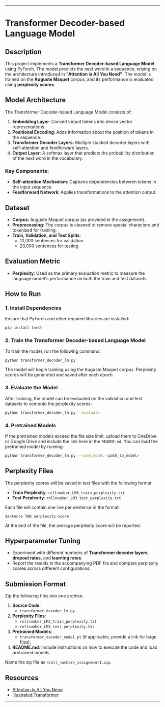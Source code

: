 
---

# Transformer Decoder-based Language Model

## Description

This project implements a **Transformer Decoder-based Language Model** using PyTorch. The model predicts the next word in a sequence, relying on the architecture introduced in **"Attention is All You Need"**. The model is trained on the **Auguste Maquet** corpus, and its performance is evaluated using **perplexity scores**.

## Model Architecture

The Transformer Decoder-based Language Model consists of:
1. **Embedding Layer**: Converts input tokens into dense vector representations.
2. **Positional Encoding**: Adds information about the position of tokens in the sequence.
3. **Transformer Decoder Layers**: Multiple stacked decoder layers with self-attention and feedforward layers.
4. **Output Layer**: A softmax layer that predicts the probability distribution of the next word in the vocabulary.

### Key Components:
- **Self-attention Mechanism**: Captures dependencies between tokens in the input sequence.
- **Feedforward Network**: Applies transformations to the attention output.

## Dataset

- **Corpus**: Auguste Maquet corpus (as provided in the assignment).
- **Preprocessing**: The corpus is cleaned to remove special characters and tokenized for training.
- **Train, Validation, and Test Splits**:
  - 10,000 sentences for validation.
  - 20,000 sentences for testing.

## Evaluation Metric

- **Perplexity**: Used as the primary evaluation metric to measure the language model's performance on both the train and test datasets.

## How to Run

### 1. Install Dependencies
Ensure that PyTorch and other required libraries are installed:
```bash
pip install torch
```

### 2. Train the Transformer Decoder-based Language Model
To train the model, run the following command:
```bash
python transformer_decoder_lm.py
```
The model will begin training using the Auguste Maquet corpus. Perplexity scores will be generated and saved after each epoch.

### 3. Evaluate the Model
After training, the model can be evaluated on the validation and test datasets to compute the perplexity scores:
```bash
python transformer_decoder_lm.py --evaluate
```

### 4. Pretrained Models
If the pretrained models exceed the file size limit, upload them to OneDrive or Google Drive and include the link here in the `README.md`. You can load the pretrained model by running:
```bash
python transformer_decoder_lm.py --load_model <path_to_model>
```

## Perplexity Files

The perplexity scores will be saved in text files with the following format:
- **Train Perplexity**: `rollnumber_LM3_train_perplexity.txt`
- **Test Perplexity**: `rollnumber_LM3_test_perplexity.txt`

Each file will contain one line per sentence in the format:
```
Sentence TAB perplexity-score
```
At the end of the file, the average perplexity score will be reported.

## Hyperparameter Tuning

- Experiment with different numbers of **Transformer decoder layers**, **dropout rates**, and **learning rates**.
- Report the results in the accompanying PDF file and compare perplexity scores across different configurations.

## Submission Format

Zip the following files into one archive:
1. **Source Code**:
   - `transformer_decoder_lm.py`
2. **Perplexity Files**:
   - `rollnumber_LM3_train_perplexity.txt`
   - `rollnumber_LM3_test_perplexity.txt`
3. **Pretrained Models**:
   - `transformer_decoder_model.pt` (if applicable, provide a link for large files).
4. **README.md**: Include instructions on how to execute the code and load pretrained models.

Name the zip file as `<roll_number>_assignment1.zip`.

## Resources
- [Attention Is All You Need](https://arxiv.org/abs/1706.03762)
- [Illustrated Transformer](http://jalammar.github.io/illustrated-transformer/)

---

